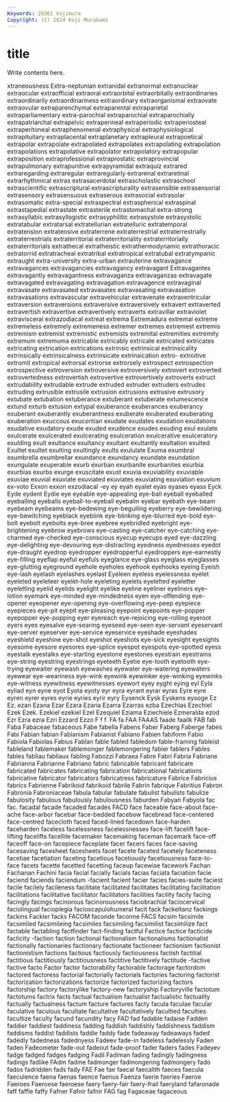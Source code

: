 ```yaml
---
Keywords: 29361 kojimura
Copyright: (C) 2024 Koji Murakami
---
```


# title

Write contents here.



xtraneousness Extra-neptunian extranidal extranormal extranuclear
extraocular extraofficial extraoral extraorbital extraorbitally extraordinaries extraordinarily extraordinariness extraordinary extraorganismal
extraovate extraovular extraparenchymal extraparental extraparietal extraparliamentary extra-parochial extraparochial extraparochially extrapatriarchal
extrapelvic extraperineal extraperiodic extraperiosteal extraperitoneal extraphenomenal extraphysical extraphysiological extrapituitary extraplacental
extraplanetary extrapleural extrapoetical extrapolar extrapolate extrapolated extrapolates extrapolating extrapolation extrapolations
extrapolative extrapolator extrapolatory extrapopular extraposition extraprofessional extraprostatic extraprovincial extrapulmonary extrapunitive
extrapyramidal extraquiz extrared extraregarding extraregular extraregularly extrarenal extraretinal extrarhythmical extras
extrasacerdotal extrascholastic extraschool extrascientific extrascriptural extrascripturality extrasensible extrasensorial extrasensory extrasensuous
extraserous extrasocial extrasolar extrasomatic extra-special extraspectral extraspherical extraspinal extrastapedial extrastate
extrasterile extrastomachal extra-strong extrasyllabic extrasyllogistic extrasyphilitic extrasystole extrasystolic extratabular extratarsal
extratellurian extratelluric extratemporal extratension extratensive extraterrene extraterrestrial extraterrestrially extraterrestrials extraterritorial
extraterritoriality extraterritorially extraterritorials extrathecal extratheistic extrathermodynamic extrathoracic extratorrid extratracheal extratribal
extratropical extratubal extratympanic extraught extra-university extra-urban extrauterine extravagance extravagances extravagancies
extravagancy extravagant Extravagantes extravagantly extravagantness extravaganza extravaganzas extravagate extravagated extravagating
extravagation extravagence extravaginal extravasate extravasated extravasates extravasating extravasation extravasations extravascular
extravehicular extravenate extraventricular extraversion extraversions extraversive extraversively extravert extraverted extravertish
extravertive extravertively extraverts extravillar extraviolet extravisceral extrazodiacal extreat extrema Extremadura
extremal extreme extremeless extremely extremeness extremer extremes extremest extremis extremism
extremist extremistic extremists extremital extremities extremity extremum extremuma extricable extricably
extricate extricated extricates extricating extrication extrications extrinsic extrinsical extrinsicality extrinsically
extrinsicalness extrinsicate extrinsication extro- extroitive extromit extropical extrorsal extrorse extrorsely
extrospect extrospection extrospective extroversion extroversive extroversively extrovert extroverted extrovertedness extrovertish
extrovertive extrovertively extroverts extruct extrudability extrudable extrude extruded extruder extruders
extrudes extruding extrusible extrusile extrusion extrusions extrusive extrusory extubate extubation
extuberance extuberant extuberate extumescence extund exturb extusion extypal exuberance exuberances
exuberancy exuberant exuberantly exuberantness exuberate exuberated exuberating exuberation exuccous exucontian
exudate exudates exudation exudations exudative exudatory exude exuded exudence exudes
exuding exul exulate exulcerate exulcerated exulcerating exulceration exulcerative exulceratory exulding
exult exultance exultancy exultant exultantly exultation exulted Exultet exultet exulting
exultingly exults exululate Exuma exumbral exumbrella exumbrellar exundance exundancy exundate
exundation exungulate exuperable exurb exurban exurbanite exurbanites exurbia exurbias exurbs
exurge exuscitate exust exuvia exuviability exuviable exuviae exuvial exuviate exuviated
exuviates exuviating exuviation exuvium ex-voto Exxon exxon exzodiacal -ey ey
eyah eyalet eyas eyases eyass Eyck Eyde eydent Eydie eye
eyeable eye-appealing eye-ball eyeball eyeballed eyeballing eyeballs eyeball-to-eyeball eyebalm eyebar
eyebath eye-beam eyebeam eyebeams eye-bedewing eye-beguiling eyeberry eye-bewildering eye-bewitching eyeblack
eyeblink eye-blinking eye-blurred eye-bold eye-bolt eyebolt eyebolts eye-bree eyebree eyebridled
eyebright eye-brightening eyebrow eyebrows eye-casting eye-catcher eye-catching eye-charmed eye-checked eye-conscious
eyecup eyecups eyed eye-dazzling eye-delighting eye-devouring eye-distracting eyedness eyednesses eyedot
eye-draught eyedrop eyedropper eyedropperful eyedroppers eye-earnestly eye-filling eyeflap eyeful eyefuls
eyeglance eye-glass eyeglass eyeglasses eye-glutting eyeground eyehole eyeholes eyehook eyehooks
eyeing Eyeish eye-lash eyelash eyelashes eyelast Eyeleen eyeless eyelessness eyelet
eyeleted eyeleteer eyelet-hole eyeleting eyelets eyeletted eyeletter eyeletting eyelid eyelids
eyelight eyelike eyeline eyeliner eyeliners eye-lotion eyemark eye-minded eye-mindedness eyen
eye-offending eye-opener eyeopener eye-opening eye-overflowing eye-peep eyepiece eyepieces eye-pit eyepit
eye-pleasing eyepoint eyepoints eye-popper eyepopper eye-popping eyer eyereach eye-rejoicing eye-rolling
eyeroot eyers eyes eyesalve eye-searing eyeseed eye-seen eye-servant eyeservant eye-server
eyeserver eye-service eyeservice eyeshade eyeshades eyeshield eyeshine eye-shot eyeshot eyeshots
eye-sick eyesight eyesights eyesome eyesore eyesores eye-splice eyespot eyespots eye-spotted
eyess eyestalk eyestalks eye-starting eyestone eyestones eyestrain eyestrains eye-string eyestring
eyestrings eyeteeth Eyetie eye-tooth eyetooth eye-trying eyewaiter eyewash eyewashes eyewater
eye-watering eyewaters eyewear eye-weariness eye-wink eyewink eyewinker eye-winking eyewinks eye-witness
eyewitness eyewitnesses eyewort eyey eyght eying eyl Eyla eyliad eyn
eyne eyot Eyota eyoty eyr eyra eyrant eyrar eyras Eyre
eyre eyren eyrer eyres eyrie eyries eyrir eyry Eysenck Eysk
Eyskens eysoge Ez Ez. ezan Ezana Ezar Ezara Ezaria Ezarra
Ezarras ezba Ezechias Ezechiel Ezek Ezek. Ezekiel ezekiel Ezel Ezequiel
Eziama Eziechiele Ezmeralda ezod Ezr Ezra ezra Ezri Ezzard Ezzo
F f f. FA fa FAA FAAAS faade faailk FAB
fab Faba Fabaceae fabaceous Fabe fabella Fabens Faber Faberg Faberge
fabes Fabi Fabian fabian Fabianism Fabianist Fabiano Fabien fabiform Fabio
Fabiola Fabiolas Fabius Fablan fable fabled fabledom fable-framing fableist fableland
fablemaker fablemonger fablemongering fabler fablers Fables fables fabliau fabliaux fabling
Fabozzi Fabraea Fabre Fabri Fabria Fabriane Fabrianna Fabrianne Fabriano fabric
fabricable fabricant fabricate fabricated fabricates fabricating fabrication fabricational fabrications fabricative
fabricator fabricators fabricatress fabricature Fabrice Fabricius fabrics Fabrienne Fabrikoid fabrikoid
fabrile Fabrin fabrique Fabritius Fabron Fabronia Fabroniaceae fabula fabular fabulate
fabulist fabulists fabulize fabulosity fabulous fabulously fabulousness faburden Fabyan Fabyola
fac fac. facadal facade facaded facades FACD face faceable face-about
face-ache face-arbor facebar face-bedded facebow facebread face-centered face-centred facecloth faced
faced-lined facedown face-harden faceharden faceless facelessness facelessnesses face-lift facelift face-lifting
facelifts facellite facemaker facemaking faceman facemark face-off faceoff face-on facepiece
faceplate facer facers faces face-saving facesaving facesheet facesheets facet facete
faceted facetely faceteness facetiae facetiation faceting facetious facetiously facetiousness face-to-face
facets facette facetted facetting faceup facewise facework Fachan Fachanan Fachini
facia facial facially facials facias faciata faciation facie faciend faciends
faciendum -facient facient facier facies facies-suite faciest facile facilely facileness
facilitate facilitated facilitates facilitating facilitation facilitations facilitative facilitator facilitators facilities
facility facily facing facingly facings facinorous facinorousness faciobrachial faciocervical faciolingual
facioplegia facioscapulohumeral facit fack fackeltanz fackings fackins Fackler facks FACOM
faconde faconne FACS facsim facsimile facsimiled facsimileing facsimiles facsimiling facsimilist
facsimilize fact factable factabling factfinder fact-finding factful Factice factice facticide
facticity -faction faction factional factionalism factionalisms factionalist factionally factionaries factionary
factionate factioneer factionism factionist factionistism factions factious factiously factiousness factish
factitial factitious factitiously factitiousness factitive factitively factitude -factive factive facto
Factor factor factorability factorable factorage factordom factored factoress factorial factorially
factorials factories factoring factorist factorization factorizations factorize factorized factorizing factors
factorship factory factorylike factory-new factoryship Factoryville factotum factotums factrix facts
factual factualism factualist factualistic factuality factually factualness factum facture factures
facty facula faculae facular faculative faculous facultate facultative facultatively facultied
faculties facultize faculty facund facundity facy FAD fad fadable fadaise
Fadden faddier faddiest faddiness fadding faddish faddishly faddishness faddism faddisms
faddist faddists faddle faddy fade fadeaway fadeaways faded fadedly fadedness
fadednyess Fadeev fade-in fadeless fadelessly Faden faden Fadeometer fade-out fadeout
fade-proof fader faders fades Fadeyev fadge fadged fadges fadging Fadil
Fadiman fading fadingly fadingness fadings fadlike FAdm fadme fadmonger fadmongering
fadmongery fado fados fadridden fads fady FAE Fae fae faecal
faecalith faeces faecula faeculence faena faenas faence faenus Faenza faerie
faeries Faeroe Faeroes Faeroese faeroese faery faery-fair faery-frail faeryland fafaronade
faff faffle faffy Fafner Fafnir fafnir FAG fag Fagaceae fagaceous
